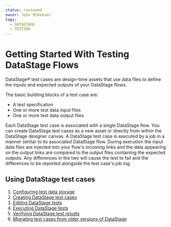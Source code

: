 ```yaml
---
status: reviewed
owner: John McKeever
tags:
  - DATASTAGE
  - TESTING
---
```

# Getting Started With Testing DataStage Flows

DataStage® test cases are design-time assets that use data files to define the inputs and expected outputs of your DataStage flows.

The basic building blocks of a test case are:

- A test specification
- One or more test data input files
- One or more test data output files

Each DataStage test case is associated with a single DataStage flow. You can create DataStage test cases as a new asset or directly from within the DataStage designer canvas.  A DataStage test case is executed by a job in a manner similar to its associated DataStage flow. During execution the input data files are injected into your flow's incoming links and the data appearing on the output links are compared to the output files containing the expected outputs. Any differences in the two will cause the test to fail and the differences to be reported alongside the test case's job log.  

## Using DataStage test cases

1. [Configuring test data storage](configuring-test-data-storage.md)
1. [Creating DataStage test cases](creating-datastage-test-cases.md)
1. [Editing DataStage tests](editing-datastage-tests.md)
1. [Executing DataStage tests](executing-datastage-test-cases.md)
1. [Verifying DataStage test results](verifying-test-results.md)
1. [Migrating test cases from older versions of DataStage](migrating-datastage-tests-from-older-versions.md)
